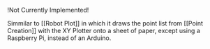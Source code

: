 !Not Currently Implemented!

Simmilar to [[Robot Plot]] in which it draws the point list from [[Point Creation]] with the XY Plotter onto a sheet of paper, except using a Raspberry Pi, instead of an Arduino.